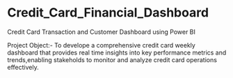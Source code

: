 # Credit_Card_Financial_Dashboard
Credit Card Transaction and Customer Dashboard using Power BI




Project Object:- To develope a comprehensive credit card weekly dashboard that provides real time insights into key performance metrics and trends,enabling stakeholds to monitor and analyze credit card operations effectively.
